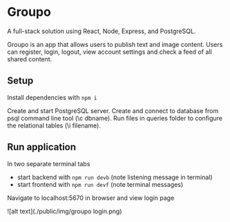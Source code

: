 # Groupo
A full-stack solution using React, Node, Express, and PostgreSQL.

Groupo is an app that allows users to publish text and image content.
Users can register, login, logout, view account settings and check a feed of all shared content.

## Setup
Install dependencies with `npm i`

Create and start PostgreSQL server.
Create and connect to database from psql command line tool (\c dbname).
Run files in queries folder to configure the relational tables (\i filename).

## Run application
In two separate terminal tabs
  - start backend with `npm run devb` (note listening message in terminal)
  - start frontend with `npm run devf` (note terminal messages)

Navigate to localhost:5670 in browser and view login page

![alt text](./public/img/groupo login.png)




